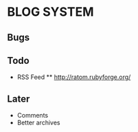 # BLOG SYSTEM



## Bugs

## Todo
* RSS Feed
** http://ratom.rubyforge.org/








## Later

* Comments
* Better archives